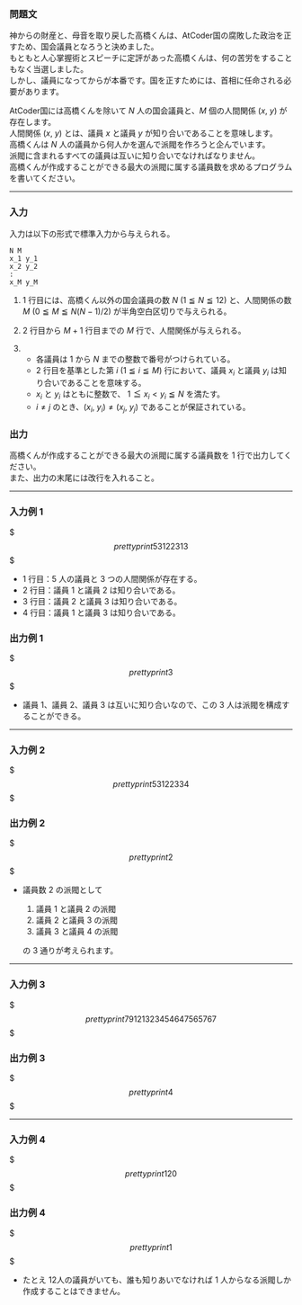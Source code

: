 <div id="task-statement">

<div class="part">

### 問題文

<div class="section">

神からの財産と、母音を取り戻した高橋くんは、AtCoder国の腐敗した政治を正すため、国会議員となろうと決めました。  
もともと人心掌握術とスピーチに定評があった高橋くんは、何の苦労をすることもなく当選しました。  
しかし、議員になってからが本番です。国を正すためには、首相に任命される必要があります。  
  
AtCoder国には高橋くんを除いて $N$ 人の国会議員と、$M$ 個の人間関係 $(x,\ y)$ が存在します。  
人間関係 $(x,\ y)$ とは、議員 $x$ と議員 $y$ が知り合いであることを意味します。  
高橋くんは $N$ 人の議員から何人かを選んで派閥を作ろうと企んでいます。  
派閥に含まれるすべての議員は互いに知り合いでなければなりません。  
高橋くんが作成することができる最大の派閥に属する議員数を求めるプログラムを書いてください。

</div>

</div>

------------------------------------------------------------------------

<div class="io-style part">

### 入力

<div class="section">

入力は以下の形式で標準入力から与えられる。

    N M
    x_1 y_1
    x_2 y_2
    :
    x_M y_M

1.  $1$ 行目には、高橋くん以外の国会議員の数 $N\ (1≦N≦12)$ と、人間関係の数 $M$ $(0≦M≦N(N-1)/2)$ が半角空白区切りで与えられる。

2.  $2$ 行目から $M+1$ 行目までの $M$ 行で、人間関係が与えられる。

3.  - 各議員は $1$ から $N$ までの整数で番号がつけられている。
    - $2$ 行目を基準とした第 $i\ (1≦i≦M)$ 行において、議員 $x_i$ と議員 $y_i$ は知り合いであることを意味する。
    - $x_i$ と $y_i$ はともに整数で、 $1 ≦ x_i < y_i ≦ N$ を満たす。
    - $i≠j$ のとき、$(x_i,\ y_i)≠(x_j,\ y_j)$ であることが保証されている。

</div>

</div>

<div class="part">

### 出力

<div class="section">

高橋くんが作成することができる最大の派閥に属する議員数を $1$ 行で出力してください。  
また、出力の末尾には改行を入れること。

</div>

</div>

------------------------------------------------------------------------

<div class="part">

### 入力例 1

<div class="section">

$$$ prettyprint
5 3
1 2
2 3
1 3
$$$

- $1$ 行目：$5$ 人の議員と $3$ つの人間関係が存在する。
- $2$ 行目：議員 $1$ と議員 $2$ は知り合いである。
- $3$ 行目：議員 $2$ と議員 $3$ は知り合いである。
- $4$ 行目：議員 $1$ と議員 $3$ は知り合いである。

</div>

</div>

<div class="part">

### 出力例 1

<div class="section">

$$$ prettyprint
3
$$$

- 議員 $1$、議員 $2$、議員 $3$ は互いに知り合いなので、この $3$ 人は派閥を構成することができる。

</div>

</div>

------------------------------------------------------------------------

<div class="part">

### 入力例 2

<div class="section">

$$$ prettyprint
5 3
1 2
2 3
3 4
$$$

</div>

</div>

<div class="part">

### 出力例 2

<div class="section">

$$$ prettyprint
2
$$$

- 議員数 $2$ の派閥として
  1.  議員 $1$ と議員 $2$ の派閥
  2.  議員 $2$ と議員 $3$ の派閥
  3.  議員 $3$ と議員 $4$ の派閥

  の $3$ 通りが考えられます。

</div>

</div>

------------------------------------------------------------------------

<div class="part">

### 入力例 3

<div class="section">

$$$ prettyprint
7 9
1 2
1 3
2 3
4 5
4 6
4 7
5 6
5 7
6 7
$$$

</div>

</div>

<div class="part">

### 出力例 3

<div class="section">

$$$ prettyprint
4
$$$

</div>

</div>

------------------------------------------------------------------------

<div class="part">

### 入力例 4

<div class="section">

$$$ prettyprint
12 0
$$$

</div>

</div>

<div class="part">

### 出力例 4

<div class="section">

$$$ prettyprint
1
$$$

</div>

</div>

- たとえ $12$人の議員がいても、誰も知りあいでなければ $1$ 人からなる派閥しか作成することはできません。

</div>
